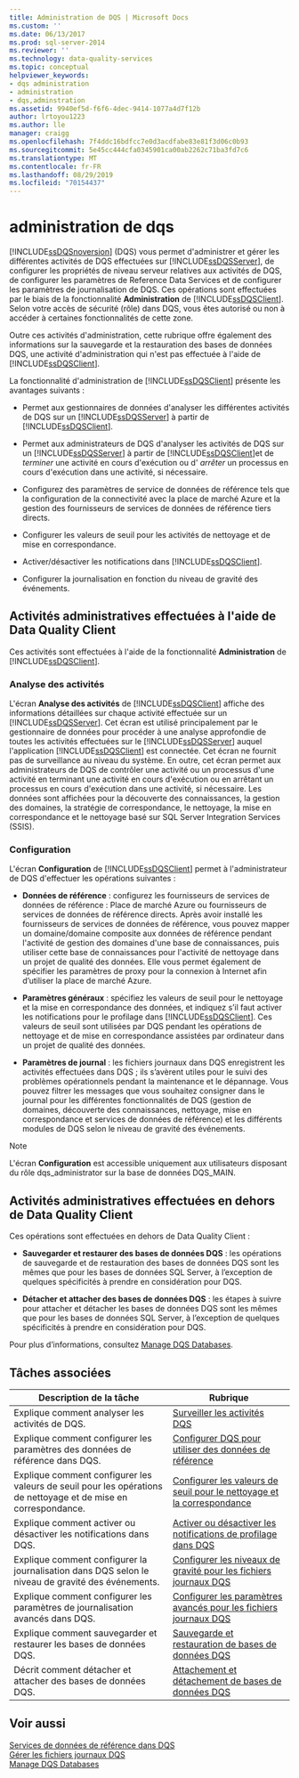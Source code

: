 ```yaml
---
title: Administration de DQS | Microsoft Docs
ms.custom: ''
ms.date: 06/13/2017
ms.prod: sql-server-2014
ms.reviewer: ''
ms.technology: data-quality-services
ms.topic: conceptual
helpviewer_keywords:
- dqs administration
- administration
- dqs,adminstration
ms.assetid: 9940ef5d-f6f6-4dec-9414-1077a4d7f12b
author: lrtoyou1223
ms.author: lle
manager: craigg
ms.openlocfilehash: 7f4ddc16bdfcc7e0d3acdfabe83e81f3d06c0b93
ms.sourcegitcommit: 5e45cc444cfa0345901ca00ab2262c71ba3fd7c6
ms.translationtype: MT
ms.contentlocale: fr-FR
ms.lasthandoff: 08/29/2019
ms.locfileid: "70154437"
---
```

# <a name="dqs-administration"></a>administration de dqs
  [!INCLUDE[ssDQSnoversion](../includes/ssdqsnoversion-md.md)] (DQS) vous permet d'administrer et gérer les différentes activités de DQS effectuées sur [!INCLUDE[ssDQSServer](../includes/ssdqsserver-md.md)], de configurer les propriétés de niveau serveur relatives aux activités de DQS, de configurer les paramètres de Reference Data Services et de configurer les paramètres de journalisation de DQS. Ces opérations sont effectuées par le biais de la fonctionnalité **Administration** de [!INCLUDE[ssDQSClient](../includes/ssdqsclient-md.md)]. Selon votre accès de sécurité (rôle) dans DQS, vous êtes autorisé ou non à accéder à certaines fonctionnalités de cette zone.  
  
 Outre ces activités d'administration, cette rubrique offre également des informations sur la sauvegarde et la restauration des bases de données DQS, une activité d'administration qui n'est pas effectuée à l'aide de [!INCLUDE[ssDQSClient](../includes/ssdqsclient-md.md)].  
  
 La fonctionnalité d'administration de [!INCLUDE[ssDQSClient](../includes/ssdqsclient-md.md)] présente les avantages suivants :  
  
-   Permet aux gestionnaires de données d'analyser les différentes activités de DQS sur un [!INCLUDE[ssDQSServer](../includes/ssdqsserver-md.md)] à partir de [!INCLUDE[ssDQSClient](../includes/ssdqsclient-md.md)].  
  
-   Permet aux administrateurs de DQS d'analyser les activités de DQS sur un [!INCLUDE[ssDQSServer](../includes/ssdqsserver-md.md)] à partir de [!INCLUDE[ssDQSClient](../includes/ssdqsclient-md.md)]et de *terminer* une activité en cours d'exécution ou d' *arrêter* un processus en cours d'exécution dans une activité, si nécessaire.  
  
-   Configurez des paramètres de service de données de référence tels que la configuration de la connectivité avec la place de marché Azure et la gestion des fournisseurs de services de données de référence tiers directs.  
  
-   Configurer les valeurs de seuil pour les activités de nettoyage et de mise en correspondance.  
  
-   Activer/désactiver les notifications dans [!INCLUDE[ssDQSClient](../includes/ssdqsclient-md.md)].  
  
-   Configurer la journalisation en fonction du niveau de gravité des événements.  
  
##  <a name="AdminUsingClent"></a> Activités administratives effectuées à l'aide de Data Quality Client  
 Ces activités sont effectuées à l'aide de la fonctionnalité **Administration** de [!INCLUDE[ssDQSClient](../includes/ssdqsclient-md.md)].  
  
### <a name="activity-monitoring"></a>Analyse des activités  
 L'écran **Analyse des activités** de [!INCLUDE[ssDQSClient](../includes/ssdqsclient-md.md)] affiche des informations détaillées sur chaque activité effectuée sur un [!INCLUDE[ssDQSServer](../includes/ssdqsserver-md.md)]. Cet écran est utilisé principalement par le gestionnaire de données pour procéder à une analyse approfondie de toutes les activités effectuées sur le [!INCLUDE[ssDQSServer](../includes/ssdqsserver-md.md)] auquel l'application [!INCLUDE[ssDQSClient](../includes/ssdqsclient-md.md)] est connectée. Cet écran ne fournit pas de surveillance au niveau du système. En outre, cet écran permet aux administrateurs de DQS de contrôler une activité ou un processus d'une activité en terminant une activité en cours d'exécution ou en arrêtant un processus en cours d'exécution dans une activité, si nécessaire. Les données sont affichées pour la découverte des connaissances, la gestion des domaines, la stratégie de correspondance, le nettoyage, la mise en correspondance et le nettoyage basé sur SQL Server Integration Services (SSIS).  
  
### <a name="configuration"></a>Configuration  
 L'écran **Configuration** de [!INCLUDE[ssDQSClient](../includes/ssdqsclient-md.md)] permet à l'administrateur de DQS d'effectuer les opérations suivantes :  
  
-   **Données de référence** : configurez les fournisseurs de services de données de référence : Place de marché Azure ou fournisseurs de services de données de référence directs. Après avoir installé les fournisseurs de services de données de référence, vous pouvez mapper un domaine/domaine composite aux données de référence pendant l'activité de gestion des domaines d'une base de connaissances, puis utiliser cette base de connaissances pour l'activité de nettoyage dans un projet de qualité des données. Elle vous permet également de spécifier les paramètres de proxy pour la connexion à Internet afin d’utiliser la place de marché Azure.  
  
-   **Paramètres généraux** : spécifiez les valeurs de seuil pour le nettoyage et la mise en correspondance des données, et indiquez s’il faut activer les notifications pour le profilage dans [!INCLUDE[ssDQSClient](../includes/ssdqsclient-md.md)]. Ces valeurs de seuil sont utilisées par DQS pendant les opérations de nettoyage et de mise en correspondance assistées par ordinateur dans un projet de qualité des données.  
  
-   **Paramètres de journal** : les fichiers journaux dans DQS enregistrent les activités effectuées dans DQS ; ils s’avèrent utiles pour le suivi des problèmes opérationnels pendant la maintenance et le dépannage. Vous pouvez filtrer les messages que vous souhaitez consigner dans le journal pour les différentes fonctionnalités de DQS (gestion de domaines, découverte des connaissances, nettoyage, mise en correspondance et services de données de référence) et les différents modules de DQS selon le niveau de gravité des événements.  
  
> [!NOTE]  
>  L'écran **Configuration** est accessible uniquement aux utilisateurs disposant du rôle dqs_administrator sur la base de données DQS_MAIN.  
  
##  <a name="AdminOutsideClient"></a> Activités administratives effectuées en dehors de Data Quality Client  
 Ces opérations sont effectuées en dehors de Data Quality Client :  
  
-   **Sauvegarder et restaurer des bases de données DQS** : les opérations de sauvegarde et de restauration des bases de données DQS sont les mêmes que pour les bases de données SQL Server, à l’exception de quelques spécificités à prendre en considération pour DQS.  
  
-   **Détacher et attacher des bases de données DQS** : les étapes à suivre pour attacher et détacher les bases de données DQS sont les mêmes que pour les bases de données SQL Server, à l’exception de quelques spécificités à prendre en considération pour DQS.  
  
 Pour plus d’informations, consultez [Manage DQS Databases](../../2014/data-quality-services/manage-dqs-databases.md).  
  
## <a name="related-tasks"></a>Tâches associées  
  
|Description de la tâche|Rubrique|  
|----------------------|-----------|  
|Explique comment analyser les activités de DQS.|[Surveiller les activités DQS](../../2014/data-quality-services/monitor-dqs-activities.md)|  
|Explique comment configurer les paramètres des données de référence dans DQS.|[Configurer DQS pour utiliser des données de référence](../../2014/data-quality-services/configure-dqs-to-use-reference-data.md)|  
|Explique comment configurer les valeurs de seuil pour les opérations de nettoyage et de mise en correspondance.|[Configurer les valeurs de seuil pour le nettoyage et la correspondance](../../2014/data-quality-services/configure-threshold-values-for-cleansing-and-matching.md)|  
|Explique comment activer ou désactiver les notifications dans DQS.|[Activer ou désactiver les notifications de profilage dans DQS](../../2014/data-quality-services/enable-or-disable-profiling-notifications-in-dqs.md)|  
|Explique comment configurer la journalisation dans DQS selon le niveau de gravité des événements.|[Configurer les niveaux de gravité pour les fichiers journaux DQS](../../2014/data-quality-services/configure-severity-levels-for-dqs-log-files.md)|  
|Explique comment configurer les paramètres de journalisation avancés dans DQS.|[Configurer les paramètres avancés pour les fichiers journaux DQS](../../2014/data-quality-services/configure-advanced-settings-for-dqs-log-files.md)|  
|Explique comment sauvegarder et restaurer les bases de données DQS.|[Sauvegarde et restauration de bases de données DQS](../../2014/data-quality-services/backing-up-and-restoring-dqs-databases.md)|  
|Décrit comment détacher et attacher des bases de données DQS.|[Attachement et détachement de bases de données DQS](../../2014/data-quality-services/detaching-and-attaching-dqs-databases.md)|  
  
## <a name="see-also"></a>Voir aussi  
 [Services de données de référence dans DQS](../../2014/data-quality-services/reference-data-services-in-dqs.md)   
 [Gérer les fichiers journaux DQS](../../2014/data-quality-services/manage-dqs-log-files.md)   
 [Manage DQS Databases](../../2014/data-quality-services/manage-dqs-databases.md)  
  
  
